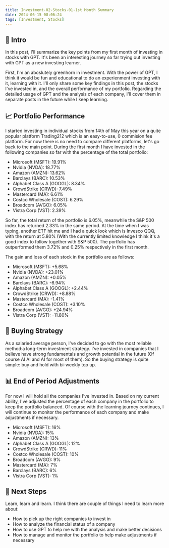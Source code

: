 ```yaml
---
title: Investment-02-Stocks-01-1st Month Summary
date: 2024-06-15 08:06:24
tags: [Investment, Stocks]
---
```


## **🔎 Intro**

In this post, I'll summarize the key points from my first month of investing in stocks with GPT. It's been an interesting journey so far trying out investing with GPT as a new investing learner.

<!-- More -->

First, I'm an aboslutely greenhorn in investment. With the power of GPT, I think it would be fun and educational to do an experienment investing with it, learning with it. I'll only share some key findings in this post, the stocks I've invested in, and the overall performance of my portfolio. Regarding the detailed usage of GPT and the analysis of each company, I'll cover them in separate posts in the future while I keep learning.

## **📈 Portfolio Performance**

I started investing in individual stocks from 14th of May this year on a quite popular platform Trading212 which is an easy-to-use, 0 commision fee platform. For now there is no need to compare different platforms, let's go back to the main point. During the first month I have invested in the following companies so far with the percentage of the total portfolio:

- Microsoft (MSFT): 19.91%
- Nvidia (NVDA): 18.77%
- Amazon (AMZN): 13.62%
- Barclays (BARC): 10.53%
- Alphabet Class A (GOOGL): 8.34%
- CrowdStrike (CRWD): 7.49%
- Mastercard (MA): 6.61%
- Costco Wholesale (COST): 6.29%
- Broadcom (AVGO): 6.05%
- Vistra Corp (VST): 2.39%

So far, the total return of the portfolio is 6.05%, meanwhile the S&P 500 index has returned 2.33% in the same period. At the time when I was typing, another ETF hit me and I had a quick look which is Invesco QQQ, with the return at 5.80% (With the currently limited knowledge I think it's a good index to follow together with S&P 500). The portfolio has outperformed them 3.72% and 0.25% respectively in the first month.

The gain and loss of each stock in the portfolio are as follows:

- Microsoft (MSFT): +5.68%
- Nvidia (NVDA): +23.01%
- Amazon (AMZN): +0.05%
- Barclays (BARC): -6.94%
- Alphabet Class A (GOOGL): +2.44%
- CrowdStrike (CRWD): +8.88%
- Mastercard (MA): -1.41%
- Costco Wholesale (COST): +3.10%
- Broadcom (AVGO): +24.94%
- Vistra Corp (VST): -11.80%

## **🛒 Buying Strategy**

As a salaried average person, I've decided to go with the most reliable method:a long-term investment strategy. I've invested in companies that I believe have strong fundamentals and growth potential in the future (Of course AI AI and AI for most of them). So the buying strategy is quite simple: buy and hold with bi-weekly top up.

## **📊 End of Period Adjustments**

For now I will hold all the companies I've invested in. Based on my current ability, I've adjusted the percentage of each company in the portfolio to keep the portfolio balanced. Of course with the learning journey continues, I will continue to monitor the performance of each company and make adjustments if necessary.

- Microsoft (MSFT): 16%
- Nvidia (NVDA): 15%
- Amazon (AMZN): 13%
- Alphabet Class A (GOOGL): 12%
- CrowdStrike (CRWD): 11%
- Costco Wholesale (COST): 10%
- Broadcom (AVGO): 9%
- Mastercard (MA): 7%
- Barclays (BARC): 6%
- Vistra Corp (VST): 1%

## **📝 Next Steps**

Learn, learn and learn. I think there are couple of things I need to learn more about:

- How to pick up the right companies to invest in
- How to analyze the financial status of a company
- How to use GPT to help me with the analysis and make better decisions
- How to manage and monitor the portfolio to help make adjustments if necessary
